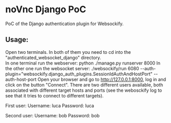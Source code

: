 # noVnc Django PoC
PoC of the Django authentication plugin for Websockify.

## Usage:  

Open two terminals. In both of them you need to cd into the "authenticated_websocket_django" directory.  
In one terminal run the webserver: python ./manage.py runserver 8000
In the other one run the websocket server: ./websockify/run 6080 --auth-plugin="websockify.django_auth_plugins.SessionIdAuthAndHostPort" --auth-host-port
Open your browser and go to http://127.0.0.1:8000, log in and click on the button "Connect". 
There are two different users available, both associated with different target hosts and ports (see the webosckify log to see that it tries to connect to different targets).

First user:
Username: luca
Password: luca

Second user:
Username: bob
Password: bob


